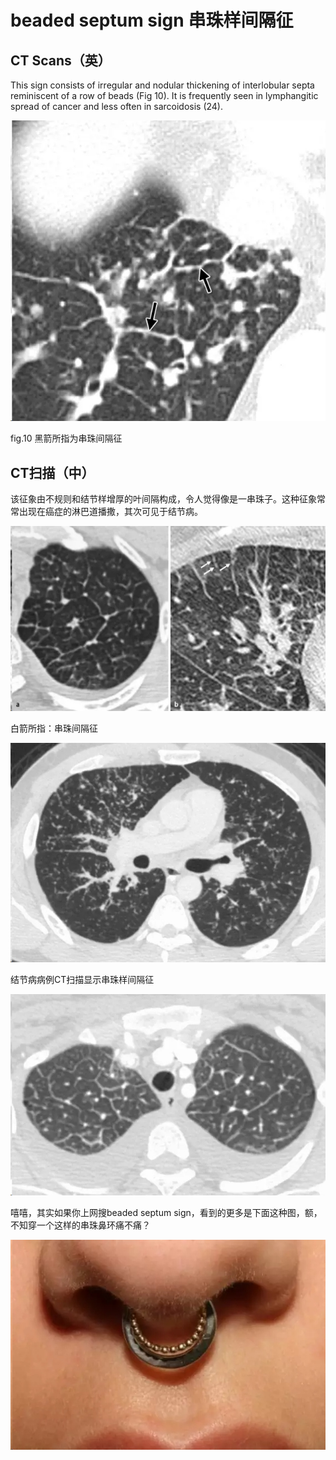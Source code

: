 # beaded septum sign 串珠样间隔征
## CT Scans（英）

This sign consists of irregular and nodular thickening of interlobular septa reminiscent of a row of beads (Fig 10). It is frequently seen in lymphangitic spread of cancer and less often in sarcoidosis (24).

![](./_image/2017-04-30-22-28-53.jpg)

fig.10 黑箭所指为串珠间隔征
## CT扫描（中）
该征象由不规则和结节样增厚的叶间隔构成，令人觉得像是一串珠子。这种征象常常出现在癌症的淋巴道播撒，其次可见于结节病。

![](./_image/2017-04-30-22-29-28.jpg)

白箭所指：串珠间隔征

![](./_image/2017-04-30-22-29-45.jpg)

结节病病例CT扫描显示串珠样间隔征

![](./_image/2017-04-30-22-29-59.jpg)

嘻嘻，其实如果你上网搜beaded septum sign，看到的更多是下面这种图，额，不知穿一个这样的串珠鼻环痛不痛？ 

![](./_image/2017-04-30-22-30-17.jpg)
